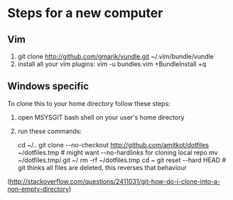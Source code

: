 Steps for a new computer
========================

Vim
---
1. git clone http://github.com/gmarik/vundle.git ~/.vim/bundle/vundle
2. install all your vim plugins:
    vim -u bundles.vim +BundleInstall +q



Windows specific
----------------
To clone this to your home directory follow these steps:

1. open MSYSGIT bash shell on your user's home directory

2. run these commands:

    cd ~/..
    git clone --no-checkout http://github.com/amitkot/dotfiles ~/dotfiles.tmp # might want --no-hardlinks for cloning local repo
    mv ~/dotfiles.tmp/.git ~/
    rm -rf ~/dotfiles.tmp
    cd ~
    git reset --hard HEAD # git thinks all files are deleted, this reverses that behaviour

(http://stackoverflow.com/questions/2411031/git-how-do-i-clone-into-a-non-empty-directory)
